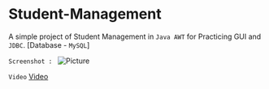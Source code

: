 # Student-Management
A simple project of Student Management in `Java AWT` for Practicing GUI and `JDBC`. [Database - `MySQL`]

```Screenshot : ``` ![Picture](./Screenshot/Screenshot.PNG?raw=true "Student Management")

```Video``` [Video](./Video/Video.mp4)